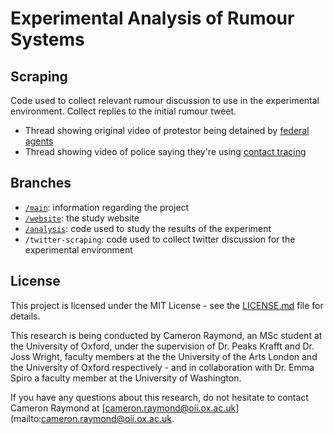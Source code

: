# Experimental Analysis of Rumour Systems

## Scraping

Code used to collect relevant rumour discussion to use in the experimental environment.
Collect replies to the initial rumour tweet.

* Thread showing original video of protestor being detained by [federal agents](https://twitter.com/matcha_chai/status/1283328232033411072)
* Thread showing video of police saying they're using [contact tracing](https://twitter.com/NBCNews/status/1266758240018276352)

## Branches

* [`/main`](https://github.com/cameron-raymond/SDS-Thesis/tree/main): information regarding the project
* [`/website`](https://github.com/cameron-raymond/SDS-Thesis/tree/website): the study website
* [`/analysis`](https://github.com/cameron-raymond/SDS-Thesis/tree/analysis): code used to study the results of the experiment
* `/twitter-scraping`: code used to collect twitter discussion for the experimental environment
  
## License

This project is licensed under the MIT License - see the [LICENSE.md](https://github.com/cameron-raymond/SDS-Thesis/blob/main/LICENSE.md) file for details.

This research is being conducted by Cameron Raymond, an MSc student at the University of Oxford, under the supervision of Dr. Peaks Krafft and Dr. Joss Wright, faculty members at the the University of the Arts London and the University of Oxford respectively - and in collaboration with Dr. Emma Spiro a faculty member at the University of Washington.

If you have any questions about this research, do not hesitate to contact Cameron Raymond at [cameron.raymond@oii.ox.ac.uk](mailto:cameron.raymond@oii.ox.ac.uk.
